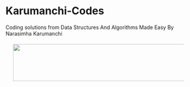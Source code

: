# Karumanchi-Codes
Coding solutions from Data Structures And Algorithms Made Easy By Narasimha Karumanchi

<div align="center" style="margin: 20px" >
  <img src="https://www.docdroid.net/thumbnail/ZPfHmS5/1500,785/data-structures-and-algorithms-narasimha-karumanchi.jpg" height="100" width="500">
</div>
